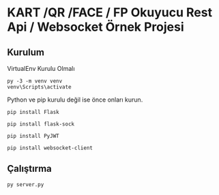 #  KART /QR /FACE / FP Okuyucu Rest Api / Websocket Örnek Projesi

## **Kurulum**

VirtualEnv Kurulu Olmalı
```
py -3 -m venv venv
venv\Scripts\activate
```
Python ve pip kurulu değil ise önce onları kurun.
```
pip install Flask

pip install flask-sock

pip install PyJWT

pip install websocket-client
```
## **Çalıştırma**
```
py server.py
```
